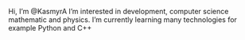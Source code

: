 Hi, I’m @KasmyrA
I’m interested in development, computer science mathematic and physics.
I’m currently learning many technologies for example Python and C++


<!---
KasmyrA/KasmyrA is a ✨ special ✨ repository because its `README.md` (this file) appears on your GitHub profile.
You can click the Preview link to take a look at your changes.
--->
